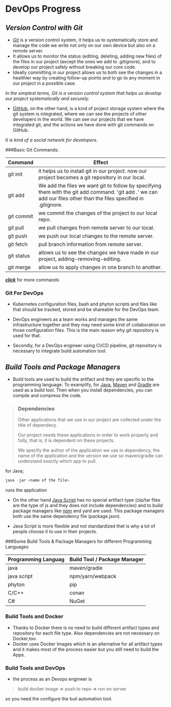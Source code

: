 # DevOps Progress

## _Version Control with Git_

- [Git] is a version control system, it helps us to systematically store and manage the code we write not only on our own device but also on a remote server.
- It allows us to monitor the status (editing, deleting, adding new files) of the files in our project (except the ones we add to .gitignore), and to develop our project safely without breaking our core code.
- Ideally committing in our project allows us to both see the changes in a healthier way by creating follow-up points and to go to any moment in our project in a possible case.

 _In the simplest terms, Git is a version control system that helps us develop our project systematically and securely._

- [GitHub], on the other hand, is a kind of project storage system where the git system is integrated, where we can see the projects of other developers in the world. We can see our projects that we have integrated git, and the actions we have done with git commands on GitHub.

_It is kind of a social network for developers._

[Git]: <https://git-scm.com>
[GitHub]: <https://github.com/elifsezin>

###Basic Git Commands:

| Command | Effect |
| ------ | ------ |
|git init| it helps us to install git in our project. now our project becomes a git repository in our local.|
|git add| We add the files we want git to follow by specifying them with the git add command. 'git add .' we can add our files other than the files specified in .gitignore.|
|git commit| we commit the changes of the project to our local repo.|
|git pull| we pull changes from remote server to our local.|
|git push| we push our local changes to the remote server.|
|git fetch| pull branch information from remote server.|
|git status| allows us to see the changes we have made in our project, adding-removing-editing.|
|git merge| allow us to apply changes in one branch to another. |
***[click]*** for more commands

[click]: <https://www.atlassian.com/git/tutorials/atlassian-git-cheatsheet>

### Git For DevOps

- Kubernetes configuration files, bash and phyton scripts and files like that should be tracked, stored and be shareable for the DevOps team.

- DevOps engineers as a team works and manages the same infrastructure together and they may need some kind of collaboration on those configuration files. This is the main reason why git repository is used for that.

- Secondly, for a DevOps engineer using CI/CD pipeline, git repository is necessary to integrate build automation tool.

## _Build Tools and Package Managers_
- Build tools are used to build the artifact and they are specific to the programming language. To examplify, for [Java], [Maven] and [Gradle] are used as a build tool. Then when you install dependencies, you can compile and compress the code. 

[Java]: <https://www.java.com/tr/>
[Maven]:<https://maven.apache.org>
[Gradle]: <https://gradle.org>

>### Dependencies
> Other applications that we use in our project are collected under the title of dependecy.
> 
> Our project needs these applications in order to work properly and fully, that is, it is dependent on these projects.
> 
> We specify the author of the application we use in dependency, the name of the application and the version we use
so maven/gradle can understand exactly which app to pull.

for Java;
```java
java -jar <name of the file>
``` 
runs the application

- On the other hand [Java Script] has no special artifact type (zip/tar files are the type of js and they does not include dependencies) and to build package managers like [npm] and yard are used. This package managers both use the same dependency file (package.json).

- Java Script is more flexible and not standardized thet is why a lot of people choose it to use in their projects.


[Java Script]: <https://www.javascript.com>
[npm]: <https://www.npmjs.com>

###Some Build Tools & Package Managers for different Programming Languages

|Programming Languag  | Build Tool / Package Manager |
| ------ | ------ |
|java|maven/gradle|
|java script|npm/yarn/webpack|
|phyton|pip|
|C/C++|conan|
|C#|NuGet|


### Build Tools and Docker

- Thanks to Docker there is no need to build different artifact types and repository for each file type. Also dependencies are not necessary on Docker,too.
- Docker uses Docker Images which is an alternative for all artifact types and it makes most of the process easier but you still need to build the Apps.

### Build Tools and DevOps
- the process as an Devops engineer is
> build docker image => push to repo => run on server

so you need the configure the buil automation tool.
